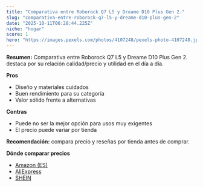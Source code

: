 ```yaml
---
title: "Comparativa entre Roborock Q7 L5 y Dreame D10 Plus Gen 2."
slug: "comparativa-entre-roborock-q7-l5-y-dreame-d10-plus-gen-2"
date: "2025-10-11T06:28:44.225Z"
niche: "hogar"
score: 1
hero: "https://images.pexels.com/photos/4107248/pexels-photo-4107248.jpeg?auto=compress&cs=tinysrgb&fit=crop&h=627&w=1200&auto=compress&cs=tinysrgb&w=1200&h=675&fit=crop"
---
```


**Resumen:** Comparativa entre Roborock Q7 L5 y Dreame D10 Plus Gen 2. destaca por su relación calidad/precio y utilidad en el día a día.

**Pros**
- Diseño y materiales cuidados
- Buen rendimiento para su categoría
- Valor sólido frente a alternativas

**Contras**
- Puede no ser la mejor opción para usos muy exigentes
- El precio puede variar por tienda

**Recomendación:** compara precio y reseñas por tienda antes de comprar.

**Dónde comparar precios**
- [Amazon (ES)](https://www.amazon.es/s?k=Comparativa%20entre%20Roborock%20Q7%20L5%20y%20Dreame%20D10%20Plus%20Gen%202.&tag=teknovashop25-21)
- [AliExpress](https://www.aliexpress.com/wholesale?SearchText=Comparativa%20entre%20Roborock%20Q7%20L5%20y%20Dreame%20D10%20Plus%20Gen%202.)
- [SHEIN](https://www.shein.com/pdsearch/Comparativa%20entre%20Roborock%20Q7%20L5%20y%20Dreame%20D10%20Plus%20Gen%202.)